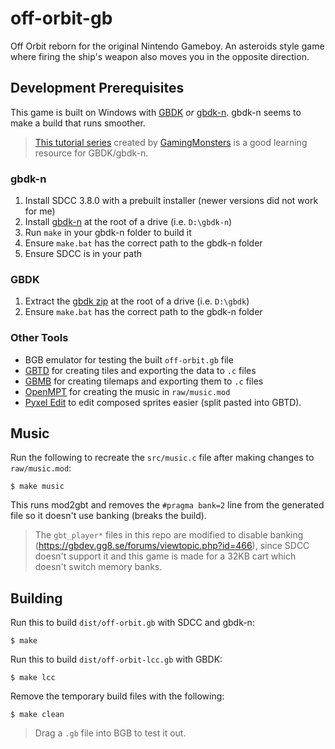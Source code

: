 # off-orbit-gb

Off Orbit reborn for the original Nintendo Gameboy. An asteroids style game where firing the ship's weapon also moves you in the opposite direction.



## Development Prerequisites

This game is built on Windows with [GBDK](http://gbdk.sourceforge.net/install.html) *or* [gbdk-n](https://github.com/andreasjhkarlsson/gbdk-n). gbdk-n seems to make a build that runs smoother.

> [This tutorial series](https://www.youtube.com/watch?v=HIsWR_jLdwo) created by [GamingMonsters](https://www.youtube.com/channel/UCMMhSfBStEti-Lqzs30HYWw) is a good learning resource for GBDK/gbdk-n.

### gbdk-n

1. Install SDCC 3.8.0 with a prebuilt installer (newer versions did not work for me)
2. Install [gbdk-n](https://github.com/andreasjhkarlsson/gbdk-n) at the root of a drive (i.e. `D:\gbdk-n`)
3. Run `make` in your gbdk-n folder to build it
4. Ensure `make.bat` has the correct path to the gbdk-n folder
5. Ensure SDCC is in your path

### GBDK

1. Extract the [gbdk zip](https://sourceforge.net/projects/gbdk/files/) at the root of a drive (i.e. `D:\gbdk`)
2. Ensure `make.bat` has the correct path to the gbdk-n folder

### Other Tools

* BGB emulator for testing the built `off-orbit.gb` file
* [GBTD](http://www.devrs.com/gb/hmgd/gbtd.html) for creating tiles and exporting the data to `.c` files
* [GBMB](http://www.devrs.com/gb/hmgd/gbmb.html) for creating tilemaps and exporting them to `.c` files
* [OpenMPT](https://openmpt.org/download) for creating the music in `raw/music.mod`
* [Pyxel Edit](https://pyxeledit.com/) to edit composed sprites easier (split pasted into GBTD).



## Music

Run the following to recreate the `src/music.c` file after making changes to `raw/music.mod`:

```
$ make music
```

This runs mod2gbt and removes the `#pragma bank=2` line from the generated file so it doesn't use banking (breaks the build).

> The `gbt_player*` files in this repo are modified to disable banking (https://gbdev.gg8.se/forums/viewtopic.php?id=466), since SDCC doesn't support it and this game is made for a 32KB cart which doesn't switch memory banks.



## Building

Run this to build `dist/off-orbit.gb` with SDCC and gbdk-n:

```
$ make
```

Run this to build `dist/off-orbit-lcc.gb` with GBDK:

```
$ make lcc
```

Remove the temporary build files with the following:

```
$ make clean
```

> Drag a `.gb` file into BGB to test it out.
